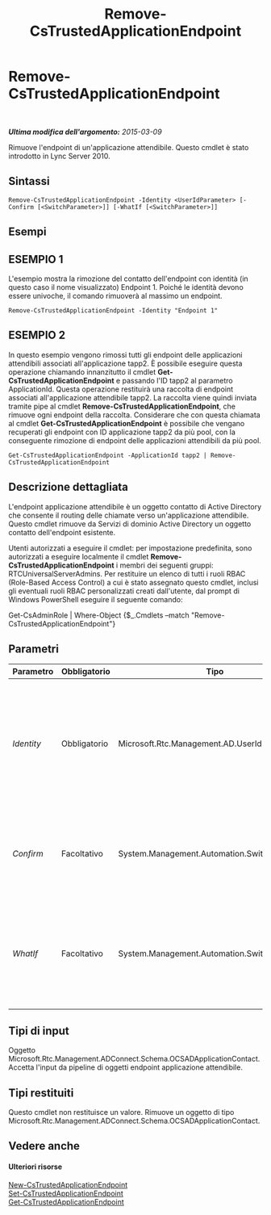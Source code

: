 ﻿---
title: Remove-CsTrustedApplicationEndpoint
TOCTitle: Remove-CsTrustedApplicationEndpoint
ms:assetid: c9b96690-d8c2-47f7-bff3-706dbf68d75a
ms:mtpsurl: https://technet.microsoft.com/it-it/library/Gg398837(v=OCS.15)
ms:contentKeyID: 49301945
ms.date: 08/24/2015
mtps_version: v=OCS.15
ms.translationtype: HT
---

# Remove-CsTrustedApplicationEndpoint

 

_**Ultima modifica dell'argomento:** 2015-03-09_

Rimuove l'endpoint di un'applicazione attendibile. Questo cmdlet è stato introdotto in Lync Server 2010.

## Sintassi

    Remove-CsTrustedApplicationEndpoint -Identity <UserIdParameter> [-Confirm [<SwitchParameter>]] [-WhatIf [<SwitchParameter>]]

## Esempi

## ESEMPIO 1

L'esempio mostra la rimozione del contatto dell'endpoint con identità (in questo caso il nome visualizzato) Endpoint 1. Poiché le identità devono essere univoche, il comando rimuoverà al massimo un endpoint.

    Remove-CsTrustedApplicationEndpoint -Identity "Endpoint 1"

## ESEMPIO 2

In questo esempio vengono rimossi tutti gli endpoint delle applicazioni attendibili associati all'applicazione tapp2. È possibile eseguire questa operazione chiamando innanzitutto il cmdlet **Get-CsTrustedApplicationEndpoint** e passando l'ID tapp2 al parametro ApplicationId. Questa operazione restituirà una raccolta di endpoint associati all'applicazione attendibile tapp2. La raccolta viene quindi inviata tramite pipe al cmdlet **Remove-CsTrustedApplicationEndpoint**, che rimuove ogni endpoint della raccolta. Considerare che con questa chiamata al cmdlet **Get-CsTrustedApplicationEndpoint** è possibile che vengano recuperati gli endpoint con ID applicazione tapp2 da più pool, con la conseguente rimozione di endpoint delle applicazioni attendibili da più pool.

    Get-CsTrustedApplicationEndpoint -ApplicationId tapp2 | Remove-CsTrustedApplicationEndpoint

## Descrizione dettagliata

L'endpoint applicazione attendibile è un oggetto contatto di Active Directory che consente il routing delle chiamate verso un'applicazione attendibile. Questo cmdlet rimuove da Servizi di dominio Active Directory un oggetto contatto dell'endpoint esistente.

Utenti autorizzati a eseguire il cmdlet: per impostazione predefinita, sono autorizzati a eseguire localmente il cmdlet **Remove-CsTrustedApplicationEndpoint** i membri dei seguenti gruppi: RTCUniversalServerAdmins. Per restituire un elenco di tutti i ruoli RBAC (Role-Based Access Control) a cui è stato assegnato questo cmdlet, inclusi gli eventuali ruoli RBAC personalizzati creati dall'utente, dal prompt di Windows PowerShell eseguire il seguente comando:

Get-CsAdminRole | Where-Object {$\_.Cmdlets –match "Remove-CsTrustedApplicationEndpoint"}

## Parametri


<table>
<colgroup>
<col style="width: 25%" />
<col style="width: 25%" />
<col style="width: 25%" />
<col style="width: 25%" />
</colgroup>
<thead>
<tr class="header">
<th>Parametro</th>
<th>Obbligatorio</th>
<th>Tipo</th>
<th>Descrizione</th>
</tr>
</thead>
<tbody>
<tr class="odd">
<td><p><em>Identity</em></p></td>
<td><p>Obbligatorio</p></td>
<td><p>Microsoft.Rtc.Management.AD.UserIdParameter</p></td>
<td><p>Identità (nome distinto del contatto), indirizzo SIP o nome visualizzato dell'endpoint applicazione da rimuovere.</p></td>
</tr>
<tr class="even">
<td><p><em>Confirm</em></p></td>
<td><p>Facoltativo</p></td>
<td><p>System.Management.Automation.SwitchParameter</p></td>
<td><p>Viene visualizzata una richiesta di conferma prima di eseguire il comando.</p></td>
</tr>
<tr class="odd">
<td><p><em>WhatIf</em></p></td>
<td><p>Facoltativo</p></td>
<td><p>System.Management.Automation.SwitchParameter</p></td>
<td><p>Descrive ciò che accadrebbe se si eseguisse il comando senza eseguirlo realmente.</p></td>
</tr>
</tbody>
</table>


## Tipi di input

Oggetto Microsoft.Rtc.Management.ADConnect.Schema.OCSADApplicationContact. Accetta l'input da pipeline di oggetti endpoint applicazione attendibile.

## Tipi restituiti

Questo cmdlet non restituisce un valore. Rimuove un oggetto di tipo Microsoft.Rtc.Management.ADConnect.Schema.OCSADApplicationContact.

## Vedere anche

#### Ulteriori risorse

[New-CsTrustedApplicationEndpoint](new-cstrustedapplicationendpoint.md)  
[Set-CsTrustedApplicationEndpoint](set-cstrustedapplicationendpoint.md)  
[Get-CsTrustedApplicationEndpoint](get-cstrustedapplicationendpoint.md)

